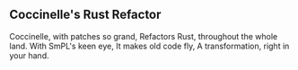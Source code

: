 ## Coccinelle's Rust Refactor

Coccinelle, with patches so grand,
Refactors Rust, throughout the whole land.
With SmPL's keen eye,
It makes old code fly,
A transformation, right in your hand.
